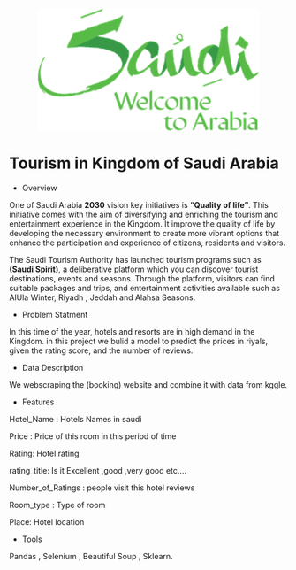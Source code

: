 


<p align="center" >
<img src="visit-saudi-logo.png" width ="400">
</p>

# Tourism in Kingdom of Saudi Arabia









 - Overview 

One of Saudi Arabia **2030** vision key initiatives is **“Quality of life”**. This initiative comes with the aim of diversifying and enriching the tourism and entertainment experience in the Kingdom. 
It improve the quality of life by developing the necessary environment to create more vibrant options that enhance the participation and experience of citizens, residents and visitors.

The Saudi Tourism Authority has launched tourism programs such as **(Saudi Spirit)**, a deliberative platform which you can discover tourist destinations, events and seasons. Through the platform, visitors can find suitable packages and trips, and entertainment activities available such as AlUla Winter, Riyadh , Jeddah and Alahsa Seasons.




- Problem Statment 

In this time of the year, hotels and resorts are in high demand in the Kingdom. in this project we bulid a model to predict the prices in riyals, given the rating score, and the number of reviews.



- Data Description 

We webscraping the (booking) website and combine it with data from kggle. 



- Features 

Hotel_Name : Hotels Names in saudi 

Price : Price of this room in this period of time

Rating: Hotel rating

rating_title: Is it Excellent ,good ,very good etc….

Number_of_Ratings : people visit this hotel reviews

Room_type : Type of room

Place: Hotel location 




- Tools 

Pandas , Selenium , Beautiful Soup , Sklearn. 
